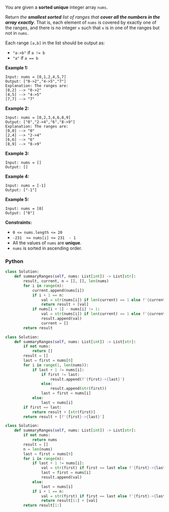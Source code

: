 You are given a  **sorted unique**  integer array  `nums`.

Return  _the  **smallest sorted**  list of ranges that  **cover all the numbers in the array exactly**_. That is, each element of  `nums`  is covered by exactly one of the ranges, and there is no integer  `x`  such that  `x`  is in one of the ranges but not in  `nums`.

Each range  `[a,b]`  in the list should be output as:

-   `"a->b"`  if  `a != b`
-   `"a"`  if  `a == b`

**Example 1:**
```
Input: nums = [0,1,2,4,5,7]
Output: ["0->2","4->5","7"]
Explanation: The ranges are:
[0,2] --> "0->2"
[4,5] --> "4->5"
[7,7] --> "7"
```

**Example 2:**
```
Input: nums = [0,2,3,4,6,8,9]
Output: ["0","2->4","6","8->9"]
Explanation: The ranges are:
[0,0] --> "0"
[2,4] --> "2->4"
[6,6] --> "6"
[8,9] --> "8->9"
```

**Example 3:**
```
Input: nums = []
Output: []
```

**Example 4:**
```
Input: nums = [-1]
Output: ["-1"]
```

**Example 5:**
```
Input: nums = [0]
Output: ["0"]
```

**Constraints:**
-   `0 <= nums.length <= 20`
-   `-231  <= nums[i] <= 231  - 1`
-   All the values of  `nums`  are  **unique**.
-   `nums`  is sorted in ascending order.


### Python
```python
class Solution:
    def summaryRanges(self, nums: List[int]) -> List[str]:
        result, current, n = [], [], len(nums)
        for i in range(n):
            current.append(nums[i])
            if i + 1 == n:
                val = str(nums[i]) if len(current) == 1 else f'{current[0]}->{nums[i]}'
                return result + [val]
            if nums[i + 1] - nums[i] != 1:
                val = str(nums[i]) if len(current) == 1 else f'{current[0]}->{current[-1]}'
                result.append(val)
                current = []
        return result
```

```python
class Solution:
    def summaryRanges(self, nums: List[int]) -> List[str]:
        if not nums:
            return []
        result = []
        last = first = nums[0]
        for i in range(1, len(nums)):
            if last + 1 != nums[i]:
                if first != last:
                    result.append(f'{first}->{last}')
                else:
                    result.append(str(first))
                last = first = nums[i]
            else:
                last = nums[i]
        if first == last:
            return result + [str(first)]
        return result + [f'{first}->{last}']
```

```python
class Solution:
    def summaryRanges(self, nums: List[int]) -> List[str]:
        if not nums:
            return nums
        result = []
        n = len(nums)
        last = first = nums[0]
        for i in range(n):
            if last + 1 != nums[i]:
                val = str(first) if first == last else f'{first}->{last}'
                last = first = nums[i]
                result.append(val)
            else:
                last = nums[i]
            if i + 1 == n:
                val = str(first) if first == last else f'{first}->{last}'
                return result[1:] + [val]
        return result[1:]
```